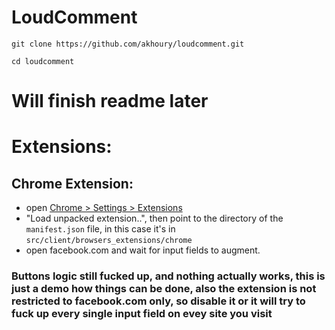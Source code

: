 LoudComment
====

```
git clone https://github.com/akhoury/loudcomment.git

cd loudcomment

```


# Will finish readme later

# Extensions:
## Chrome Extension:
* open <a href="chrome://extensions" target="_blank">Chrome > Settings > Extensions</a>
* "Load unpacked extension..", then point to the directory of the ```manifest.json``` file, in this case it's in ```src/client/browsers_extensions/chrome```
* open facebook.com and wait for input fields to augment.

### Buttons logic still fucked up, and nothing actually works, this is just a demo how things can be done, also the extension is not restricted to facebook.com only, so disable it or it will try to fuck up every single input field on evey site you visit